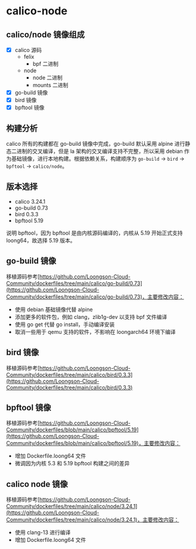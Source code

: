 # calico-node
## calico/node 镜像组成
- [x] calico 源码
    - felix
        - bpf 二进制
    - node
        - node 二进制
        - mounts 二进制
- [x] go-build 镜像
- [x] bird 镜像
- [x] bpftool 镜像

## 构建分析
calico 所有的构建都在 go-build 镜像中完成，go-build 默认采用 alpine 进行静态二进制的交叉编译，但是 la 架构的交叉编译支持不完整，所以采用 debian 作为基础镜像，进行本地构建。根据依赖关系，构建顺序为 `go-build` -> `bird` -> `bpftool` -> `calico/node`。

## 版本选择
- calico 3.24.1
- go-build 0.73
- bird 0.3.3
- bpftool 5.19

说明 bpftool，因为 bpftool 是由内核源码编译的，内核从 5.19 开始正式支持 loong64，故选择  5.19 版本。

## go-build 镜像
移植源码参考[https://github.com/Loongson-Cloud-Community/dockerfiles/tree/main/calico/go-build/0.73](https://github.com/Loongson-Cloud-Community/dockerfiles/tree/main/calico/go-build/0.73)，主要修改内容：
- 使用 debian 基础镜像代替 alpine
- 添加更多的软件包，例如 clang，zlib1g-dev 以支持 bpf 文件编译
- 使用 go get 代替 go install，手动编译安装
- 取消一些用于 qemu 支持的软件，不影响在 loongarch64 环境下编译

## bird 镜像
移植源码参考[https://github.com/Loongson-Cloud-Community/dockerfiles/tree/main/calico/bird/0.3.3](https://github.com/Loongson-Cloud-Community/dockerfiles/tree/main/calico/bird/0.3.3)

## bpftool 镜像
移植源码参考[https://github.com/Loongson-Cloud-Community/dockerfiles/blob/main/calico/bpftool/5.19](https://github.com/Loongson-Cloud-Community/dockerfiles/blob/main/calico/bpftool/5.19)，主要修改内容：
- 增加 Dockerfile.loong64 文件
- 微调因为内核 5.3 和 5.19 bpftool 构建之间的差异

## calico node 镜像
移植源码参考[https://github.com/Loongson-Cloud-Community/dockerfiles/tree/main/calico/node/3.24.1](https://github.com/Loongson-Cloud-Community/dockerfiles/tree/main/calico/node/3.24.1)，主要修改内容：
- 使用 clang-13 进行编译
- 增加 Dockerfile.loong64 文件
